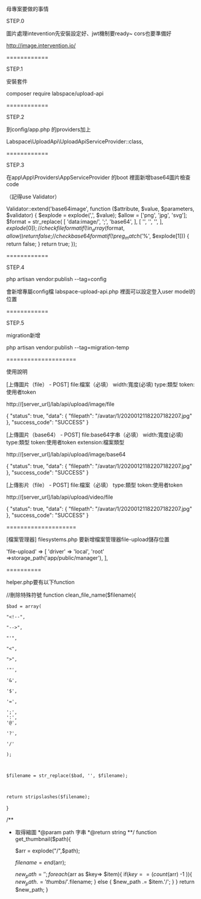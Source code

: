 

母專案要做的事情

STEP.0 

圖片處理intevention先安裝設定好、jwt機制要ready~ cors也要準備好

http://image.intervention.io/

============

STEP.1

安裝套件

composer require labspace/upload-api


============


STEP.2

到config/app.php 的providers加上

Labspace\UploadApi\UploadApiServiceProvider::class,

============

STEP.3

在app\App\Providers\AppServiceProvider 的boot 裡面新增base64圖片檢查code

（記得use Validator）

Validator::extend('base64image', function ($attribute, $value, $parameters, $validator) {
            $explode = explode(',', $value);
            $allow = ['png', 'jpg', 'svg'];
            $format = str_replace(
                [
                    'data:image/',
                    ';',
                    'base64',
                ],
                [
                    '', '', '',
                ],
                $explode[0]
            );
            // check file format
            if (!in_array($format, $allow)) {
                return false;
            }
            // check base64 format
            if (!preg_match('%^[a-zA-Z0-9/+]*={0,2}$%', $explode[1])) {
                return false;
            }
            return true;
        });


============

STEP.4

php artisan vendor:publish --tag=config

 會新增專屬config檔
 labspace-upload-api.php
 裡面可以設定登入user model的位置

============

STEP.5

migration新增

php artisan vendor:publish --tag=migration-temp



====================

使用說明


[上傳圖片（file） - POST]
file:檔案（必填）
width:寬度(必填)
type:類型
token:使用者token

http://[server_url]/lab/api/upload/image/file

{
    "status": true,
    "data": {
        "filepath": "/avatar/1/20200121182207182207.jpg"
    },
    "success_code": "SUCCESS"
}




[上傳圖片（base64） - POST]
file:base64字串（必填）
width:寬度(必填)
type:類型
token:使用者token
extension:檔案類型

http://[server_url]/lab/api/upload/image/base64

{
    "status": true,
    "data": {
        "filepath": "/avatar/1/20200121182207182207.jpg"
    },
    "success_code": "SUCCESS"
}





[上傳影片（file） - POST]
file:檔案（必填）
type:類型
token:使用者token

http://[server_url]/lab/api/upload/video/file

{
    "status": true,
    "data": {
        "filepath": "/avatar/1/20200121182207182207.jpg"
    },
    "success_code": "SUCCESS"
}



====================


[檔案管理器]
filesystems.php 要新增檔案管理器file-upload儲存位置

'file-upload' => [
    'driver' => 'local',
    'root' =>storage_path('app/public/manager'),
],


==========

helper.php要有以下function

//刪除特殊符號
function clean_file_name($filename){

    $bad = array(

    "<!--",

    "-->",

    "'",

    "<",

    ">",

    '"',

    '&',

    '$',

    '=',

    ';',
    ':',
    '@',

    '?',

    '/'

    );



    $filename = str_replace($bad, '', $filename);



    return stripslashes($filename);

}

/**
* 取得縮圖
*@param path 字串
*@return string
**/
function get_thumbnail($path){

  $arr = explode("/",$path);

  $filename = end($arr);

  $new_path = '';
  foreach($arr as $key=> $item){
    if($key == (count($arr) -1 )){
      $new_path .= 'thumbs/'.$filename;
    } else {
      $new_path .= $item.'/';
    }
  }
  return $new_path;
}